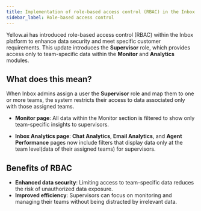 ```yaml
---
title: Implementation of role-based access control (RBAC) in the Inbox platform
sidebar_label: Role-based access control
---
```


Yellow.ai has introduced role-based access control (RBAC) within the Inbox platform to enhance data security and meet specific customer requirements. This update introduces the **Supervisor** role, which provides access only to team-specific data within the **Monitor** and **Analytics** modules.

## What does this mean?

When Inbox admins assign a user the **Supervisor** role and map them to one or more teams, the system restricts their access to data associated only with those assigned teams.

- **Monitor page**: All data within the Monitor section is filtered to show only team-specific insights to supervisors.

- **Inbox Analytics page**: **Chat Analytics**, **Email Analytics**, and **Agent Performance** pages now include filters that display data only at the team level(data of their assigned teams) for supervisors.

## Benefits of RBAC

- **Enhanced data security**: Limiting access to team-specific data reduces the risk of unauthorized data exposure.
- **Improved efficiency**: Supervisors can focus on monitoring and managing their teams without being distracted by irrelevant data.
